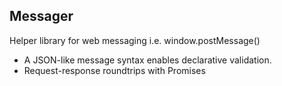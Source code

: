 Messager
--------
Helper library for web messaging i.e. window.postMessage()
* A JSON-like message syntax enables declarative validation. 
* Request-response roundtrips with Promises
